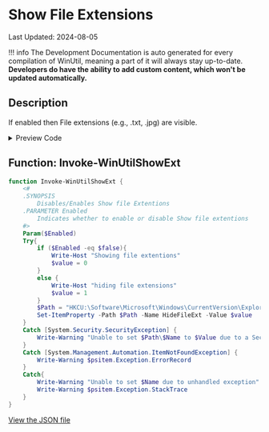 # Show File Extensions

Last Updated: 2024-08-05


!!! info
     The Development Documentation is auto generated for every compilation of WinUtil, meaning a part of it will always stay up-to-date. **Developers do have the ability to add custom content, which won't be updated automatically.**


## Description

If enabled then File extensions (e.g., .txt, .jpg) are visible.

<!-- BEGIN CUSTOM CONTENT -->

<!-- END CUSTOM CONTENT -->

<details>
<summary>Preview Code</summary>

```json
{
  "Content": "Show File Extensions",
  "Description": "If enabled then File extensions (e.g., .txt, .jpg) are visible.",
  "category": "Customize Preferences",
  "panel": "2",
  "Order": "a201_",
  "Type": "Toggle"
}
```
</details>

## Function: Invoke-WinUtilShowExt
```powershell
function Invoke-WinUtilShowExt {
    <#
    .SYNOPSIS
        Disables/Enables Show file Extentions
    .PARAMETER Enabled
        Indicates whether to enable or disable Show file extentions
    #>
    Param($Enabled)
    Try{
        if ($Enabled -eq $false){
            Write-Host "Showing file extentions"
            $value = 0
        }
        else {
            Write-Host "hiding file extensions"
            $value = 1
        }
        $Path = "HKCU:\Software\Microsoft\Windows\CurrentVersion\Explorer\Advanced"
        Set-ItemProperty -Path $Path -Name HideFileExt -Value $value
    }
    Catch [System.Security.SecurityException] {
        Write-Warning "Unable to set $Path\$Name to $Value due to a Security Exception"
    }
    Catch [System.Management.Automation.ItemNotFoundException] {
        Write-Warning $psitem.Exception.ErrorRecord
    }
    Catch{
        Write-Warning "Unable to set $Name due to unhandled exception"
        Write-Warning $psitem.Exception.StackTrace
    }
}
```


<!-- BEGIN SECOND CUSTOM CONTENT -->

<!-- END SECOND CUSTOM CONTENT -->

[View the JSON file](https://github.com/ChrisTitusTech/winutil/tree/main/config/tweaks.json)

